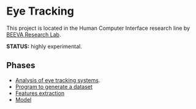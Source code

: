# Eye Tracking
This project is located in the Human Computer Interface research line by [BEEVA Research Lab](https://github.com/beeva-labs/research-lab/).


**STATUS:** highly experimental.


## Phases
* [Analysis of eye tracking systems](analysis/analysis.md).
* [Program to generate a dataset](data_generation.md)
* [Features extraction](features_extraction/)
* [Model]()
